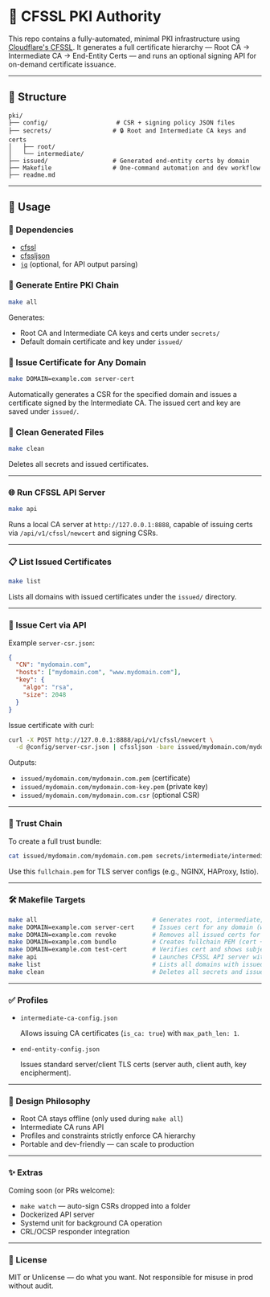 # 🔐 CFSSL PKI Authority

This repo contains a fully-automated, minimal PKI infrastructure using [Cloudflare's CFSSL](https://github.com/cloudflare/cfssl). It generates a full certificate hierarchy — Root CA → Intermediate CA → End-Entity Certs — and runs an optional signing API for on-demand certificate issuance.

---

## 📁 Structure

```
pki/
├── config/                   # CSR + signing policy JSON files
├── secrets/                 # 🔒 Root and Intermediate CA keys and certs
│   ├── root/
│   └── intermediate/
├── issued/                  # Generated end-entity certs by domain
├── Makefile                 # One-command automation and dev workflow
├── readme.md
```

---

## 🚀 Usage

### 🔧 Dependencies

- [cfssl](https://github.com/cloudflare/cfssl)
- [cfssljson](https://github.com/cloudflare/cfssl)
- [`jq`](https://stedolan.github.io/jq/) (optional, for API output parsing)

### 🔁 Generate Entire PKI Chain

```bash
make all
```

Generates:

- Root CA and Intermediate CA keys and certs under `secrets/`
- Default domain certificate and key under `issued/`

### 🔐 Issue Certificate for Any Domain

```bash
make DOMAIN=example.com server-cert
```

Automatically generates a CSR for the specified domain and issues a certificate signed by the Intermediate CA. The issued cert and key are saved under `issued/`.

### 🧼 Clean Generated Files

```bash
make clean
```

Deletes all secrets and issued certificates.

---

### 🌐 Run CFSSL API Server

```bash
make api
```

Runs a local CA server at `http://127.0.0.1:8888`, capable of issuing certs via `/api/v1/cfssl/newcert` and signing CSRs.

---

### 📋 List Issued Certificates

```bash
make list
```

Lists all domains with issued certificates under the `issued/` directory.

---

### 🔐 Issue Cert via API

Example `server-csr.json`:

```json
{
  "CN": "mydomain.com",
  "hosts": ["mydomain.com", "www.mydomain.com"],
  "key": {
    "algo": "rsa",
    "size": 2048
  }
}
```

Issue certificate with curl:

```bash
curl -X POST http://127.0.0.1:8888/api/v1/cfssl/newcert \
  -d @config/server-csr.json | cfssljson -bare issued/mydomain.com/mydomain.com
```

Outputs:

- `issued/mydomain.com/mydomain.com.pem` (certificate)
- `issued/mydomain.com/mydomain.com-key.pem` (private key)
- `issued/mydomain.com/mydomain.com.csr` (optional CSR)

---

### 🔐 Trust Chain

To create a full trust bundle:

```bash
cat issued/mydomain.com/mydomain.com.pem secrets/intermediate/intermediate-ca-signed.pem secrets/root/root-ca.pem > fullchain.pem
```

Use this `fullchain.pem` for TLS server configs (e.g., NGINX, HAProxy, Istio).

---

### 🛠 Makefile Targets

```bash
make all                                # Generates root, intermediate, and default domain cert
make DOMAIN=example.com server-cert     # Issues cert for any domain (with SAN)
make DOMAIN=example.com revoke          # Removes all issued certs for a domain
make DOMAIN=example.com bundle          # Creates fullchain PEM (cert + intermediates + root)
make DOMAIN=example.com test-cert       # Verifies cert and shows subject, issuer, and expiration
make api                                # Launches CFSSL API server with intermediate
make list                               # Lists all domains with issued certs
make clean                              # Deletes all secrets and issued certs
```

---

### ✅ Profiles

- `intermediate-ca-config.json`

  Allows issuing CA certificates (`is_ca: true`) with `max_path_len: 1`.

- `end-entity-config.json`

  Issues standard server/client TLS certs (server auth, client auth, key encipherment).

---

### 🧠 Design Philosophy

- Root CA stays offline (only used during `make all`)
- Intermediate CA runs API
- Profiles and constraints strictly enforce CA hierarchy
- Portable and dev-friendly — can scale to production

---

### ✨ Extras

Coming soon (or PRs welcome):

- `make watch` — auto-sign CSRs dropped into a folder
- Dockerized API server
- Systemd unit for background CA operation
- CRL/OCSP responder integration

---

### 📜 License

MIT or Unlicense — do what you want. Not responsible for misuse in prod without audit.
